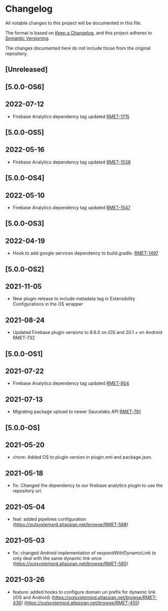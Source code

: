 # Changelog
All notable changes to this project will be documented in this file.

The format is based on [Keep a Changelog](https://keepachangelog.com/en/1.0.0/),
and this project adheres to [Semantic Versioning](https://semver.org/spec/v2.0.0.html).

The changes documented here do not include those from the original repository.

## [Unreleased]

## [5.0.0-OS6]

## 2022-07-12
- Firebase Analytics dependency tag updated  [RMET-1715](https://outsystemsrd.atlassian.net/browse/RMET-1715)

## [5.0.0-OS5]
## 2022-05-16
- Firebase Analytics dependency tag updated  [RMET-1538](https://outsystemsrd.atlassian.net/browse/RMET-1538)

## [5.0.0-OS4]
## 2022-05-10
- Firebase Analytics dependency tag updated  [RMET-1547](https://outsystemsrd.atlassian.net/browse/RMET-1547)

## [5.0.0-OS3]
## 2022-04-19
- Hook to add google services dependency to build.gradle. [RMET-1497](https://outsystemsrd.atlassian.net/browse/RMET-1497)

## [5.0.0-OS2]

## 2021-11-05
- New plugin release to include metadata tag in Extensibility Configurations in the OS wrapper

## 2021-08-24
- Updated Firebase plugin versions to 8.6.0 on iOS and 20.1.+ on Android RMET-732

## [5.0.0-OS1]

## 2021-07-22
- Firebase Analytics dependency tag updated  [RMET-904](https://outsystemsrd.atlassian.net/browse/RMET-904)

## 2021-07-13
- Migrating package upload to newer Saucelabs API [RMET-761](https://outsystemsrd.atlassian.net/browse/RMET-761)

## [5.0.0-OS]

## 2021-05-20
- chore: Added OS to plugin version in plugin.xml and package.json.

## 2021-05-18
- fix: Changed the dependency to our firebase analytics plugin to use the repository url.

## 2021-05-04
- feat: added pipelines configuration (https://outsystemsrd.atlassian.net/browse/RMET-588)

## 2021-05-03
- fix: changed Android implementation of respondWithDynamicLink to only deal with the same dynamic link once (https://outsystemsrd.atlassian.net/browse/RMET-585)

## 2021-03-26
- feature: added hooks to configure domain uri prefix for dynamic link (iOS and Android) (https://outsystemsrd.atlassian.net/browse/RMET-436) (https://outsystemsrd.atlassian.net/browse/RMET-455)
